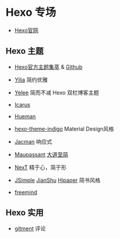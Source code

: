 # Hexo 专场

- [Hexo官网](https://hexo.io/)

## Hexo 主题 

- [Hexo官方主题集萃](https://hexo.io/themes/) & [Github](https://github.com/hexojs/hexo/wiki/Themes)

- [Yilia](https://github.com/litten/hexo-theme-yilia) 简约优雅

- [Yelee](https://github.com/MOxFIVE/hexo-theme-yelee)  简而不减 Hexo 双栏博客主题

- [Icarus](https://github.com/ppoffice/hexo-theme-icarus)

- [Hueman](https://github.com/ppoffice/hexo-theme-hueman)

- [hexo-theme-indigo](https://github.com/yscoder/hexo-theme-indigo) Material Design风格

- [Jacman](https://github.com/wuchong/jacman) 响应式

- [Maupassant](https://github.com/icylogic/maupassant-hexo) [大道至简](https://www.haomwei.com/technology/maupassant-hexo.html)

- [NexT](https://github.com/iissnan/hexo-theme-next) 精于心，简于形

- [JSimple](https://github.com/tangkunyin/hexo-theme-jsimple) [JianShu](https://github.com/jiangmuzi/jianshu)  [Hipaper](https://github.com/iTimeTraveler/hexo-theme-hipaper) 简书风格

- [freemind](https://github.com/wzpan/hexo-theme-freemind)

## Hexo 实用

- [gitment](https://github.com/imsun/gitment) 评论

